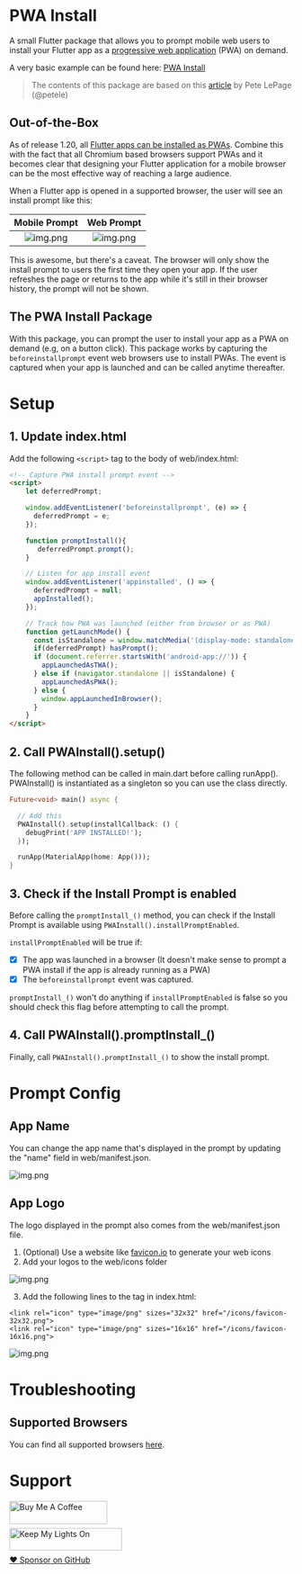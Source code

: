 [formatting]: https://docs.github.com/en/get-started/writing-on-github/getting-started-with-writing-and-formatting-on-github/basic-writing-and-formatting-syntax

# PWA Install
A small Flutter package that allows you to prompt mobile web users to install your Flutter app as a [progressive web application](https://en.wikipedia.org/wiki/Progressive_web_app#:~:text=As%20of%202021%2C%20PWA%20features,not%20by%20Firefox%20for%20desktop.) (PWA) on demand.

A very basic example can be found here: [PWA Install](https://pwa-install-c5c83.web.app/#/)
> The contents of this package are based on this [article](https://web.dev/customize-install/) by Pete LePage (@petele)  

## Out-of-the-Box
As of release 1.20, all [Flutter apps can be installed as PWAs](https://docs.flutter.dev/deployment/web#pwa-support). Combine this with the fact that all Chromium based browsers support PWAs and it becomes clear that designing your Flutter application for a mobile browser can be the most effective way of reaching a large audience.

When a Flutter app is opened in a supported browser, the user will see an install prompt like this:

| Mobile Prompt | Web Prompt|
|:-------------------------:|:-------------------------:|
|![img.png](https://raw.githubusercontent.com/jtmuller5/pwa_install/main/images/install_prompt_mobile.png) | ![img.png](https://raw.githubusercontent.com/jtmuller5/pwa_install/main/images/install_prompt_web.png)|

This is awesome, but there's a caveat. The browser will only show the install prompt to users the first time they open your app. If the user refreshes the page or returns to the app while it's still in their browser history, the prompt will not be shown.

## The PWA Install Package
With this package, you can prompt the user to install your app as a PWA on demand (e.g, on a button click). This package works by capturing the `beforeinstallprompt` event web browsers use to install PWAs. The event is captured when your app is launched and can be called anytime thereafter.

# Setup
## 1. Update index.html
Add the following `<script>` tag to the body of web/index.html:

```html
<!-- Capture PWA install prompt event -->
<script>
    let deferredPrompt;

    window.addEventListener('beforeinstallprompt', (e) => {
      deferredPrompt = e;
    });

    function promptInstall(){
       deferredPrompt.prompt();
    }

    // Listen for app install event
    window.addEventListener('appinstalled', () => {
      deferredPrompt = null;
      appInstalled();
    });

    // Track how PWA was launched (either from browser or as PWA)
    function getLaunchMode() {
      const isStandalone = window.matchMedia('(display-mode: standalone)').matches;
      if(deferredPrompt) hasPrompt();
      if (document.referrer.startsWith('android-app://')) {
        appLaunchedAsTWA();
      } else if (navigator.standalone || isStandalone) {
        appLaunchedAsPWA();
      } else {
        window.appLaunchedInBrowser();
      }
    }
</script>
```

## 2. Call PWAInstall().setup()
The following method can be called in main.dart before calling runApp(). PWAInstall() is instantiated as a singleton so you can use the class directly.
```dart
Future<void> main() async {

  // Add this
  PWAInstall().setup(installCallback: () {
    debugPrint('APP INSTALLED!');
  });

  runApp(MaterialApp(home: App()));
}
```

## 3. Check if the Install Prompt is enabled
Before calling the `promptInstall_()` method, you can check if the Install Prompt is available using `PWAInstall().installPromptEnabled`. 

`installPromptEnabled` will be true if:

- [x] The app was launched in a browser (It doesn't make sense to prompt a PWA install if the app is already running as a PWA)
- [x] The `beforeinstallprompt` event was captured. 

`promptInstall_()` won't do anything if `installPromptEnabled` is false so you should check this flag before attempting to call the prompt.  

## 4. Call PWAInstall().promptInstall_()
Finally, call `PWAInstall().promptInstall_()` to show the install prompt.

# Prompt Config
## App Name
You can change the app name that's displayed in the prompt by updating the "name" field in web/manifest.json.

![img.png](https://raw.githubusercontent.com/jtmuller5/pwa_install/main/images/install_prompt_app_name.png)

## App Logo
The logo displayed in the prompt also comes from the web/manifest.json file.
1. (Optional) Use a website like [favicon.io](https://favicon.io/) to generate your web icons
2. Add your logos to the web/icons folder

![img.png](https://raw.githubusercontent.com/jtmuller5/pwa_install/main/images/web_icons.png)

3. Add the following lines to the <head> tag in index.html:
```aidl
<link rel="icon" type="image/png" sizes="32x32" href="/icons/favicon-32x32.png">
<link rel="icon" type="image/png" sizes="16x16" href="/icons/favicon-16x16.png">
```
![img.png](https://raw.githubusercontent.com/jtmuller5/pwa_install/main/images/install_prompt_app_logo.png)

# Troubleshooting
## Supported Browsers
You can find all supported browsers [here](https://developer.mozilla.org/en-US/docs/Web/API/BeforeInstallPromptEvent#browser_compatibility).


# Support
<a href="https://buymeacoffee.com/mullr" target="_blank"><img align="left" src="https://cdn.buymeacoffee.com/buttons/default-orange.png" alt="Buy Me A Coffee" height="41" width="174"></a>
<br>
<br>

<a href="https://keepmylightson.xyz/support/joemuller" target="_blank"><img align="left" src="https://cdn.jsdelivr.net/gh/jtmuller5/strike/socials/Keep My Lights On BWY.png" alt="Keep My Lights On" height="40" width="200"></a>
<br>
<br>

[:heart: Sponsor on GitHub](https://github.com/sponsors/jtmuller5) 
